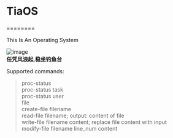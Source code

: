 # TiaOS
========

This Is An Operating System<br/>

![image](https://github.com/TiaOS/TiaOS/blob/master/photo/6207233296175315261.jpg)<br/>
**任凭风浪起,稳坐钓鱼台**<br/>

Supported commands:<br/>
  >proc-status<br/>
  >proc-status task<br/>
  >proc-status user<br/>
  >file<br/>
  >create-file filename<br/>
  >read-file filename; output: content of file<br/>
  >write-file filename content; replace file content with input<br/>
  >modify-file filename line_num content
